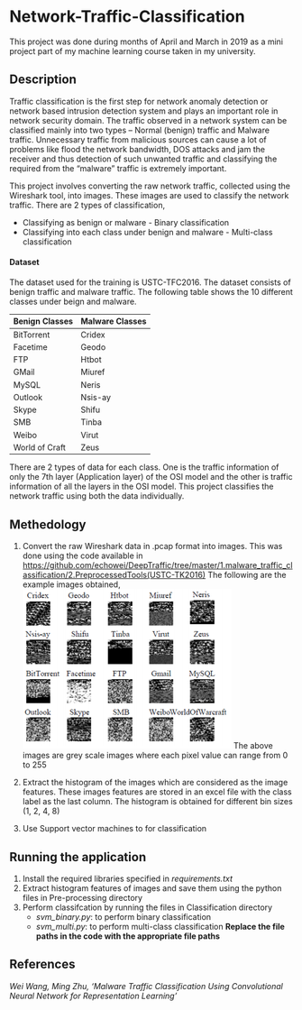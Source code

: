 # Network-Traffic-Classification
 This project was done during months of April and March in 2019 as a mini project part of my machine learning course taken in my university.

## Description

Traffic classification is the first step for network anomaly detection or network based intrusion detection system and plays an important role in network security domain. The traffic observed in a network system can be classified mainly into two types – Normal (benign) traffic and Malware traffic. Unnecessary traffic from malicious sources can cause a lot of problems like flood the network bandwidth, DOS attacks and jam the receiver and thus detection of such unwanted traffic and classifying the required from the “malware” traffic is extremely important.

This project involves converting the raw network traffic, collected using the Wireshark tool, into images. These images are used to classify the network traffic.
There are 2 types of classification,
- Classifying as benign or malware - Binary classification
- Classifying into each class under benign and malware - Multi-class classification

#### Dataset

The dataset used for the training is USTC-TFC2016. The dataset consists of benign traffic and malware traffic. 
The following table shows the 10 different classes under beign and malware.

|Benign Classes |Malware Classes |
|---------------|----------------|
|BitTorrent     |Cridex          |
|Facetime       |Geodo           |
|FTP            |Htbot           |
|GMail          |Miuref          |
|MySQL          |Neris           |
|Outlook        |Nsis-ay         |
|Skype          |Shifu           |
|SMB            |Tinba           |
|Weibo          |Virut           |
|World of Craft |Zeus            |

There are 2 types of data for each class. One is the traffic information of only the 7th layer (Application layer) of the OSI model and the other is
traffic information of all the layers in the OSI model. This project classifies the network traffic using both the data individually.

## Methedology

1. Convert the raw Wireshark data in .pcap format into images. This was done using the code available in https://github.com/echowei/DeepTraffic/tree/master/1.malware_traffic_classification/2.PreprocessedTools(USTC-TK2016)
The following are the example images obtained,
![Example Image from each class](/Images/output_images.png)
The above images are grey scale images where each pixel value can range from 0 to 255

2. Extract the histogram of the images which are considered as the image features. These images features are stored in an excel file with the class label as the last column.
The histogram is obtained for different bin sizes (1, 2, 4, 8)

3. Use Support vector machines to for classification

## Running the application

1. Install the required libraries specified in *requirements.txt*
2. Extract histogram features of images and save them using the python files in Pre-processing directory
3. Perform classifcation by running the files in Classification directory
    - *svm_binary.py*: to perform binary classification
    - *svm_multi.py*: to perform multi-class classification
**Replace the file paths in the code with the appropriate file paths**

## References
*Wei Wang, Ming Zhu, ‘Malware Traffic Classification Using Convolutional Neural Network for Representation Learning’* 
